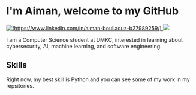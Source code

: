 # I'm Aiman, welcome to my GitHub

<a href="https://www.linkedin.com/in/aiman-boullaouz-b27989259/">
    <img src="https://img.shields.io/badge/-LinkedIn-0072b1?&style=for-the-badge&logo=linkedin&logoColor=white" alt="(https://www.linkedin.com/in/aiman-boullaouz-b27989259/)" >
</a>

<a>
<img  href="https://www.linkedin.com/in/aiman-boullaouz-b27989259/" src="https://img.shields.io/badge/-LinkedIn-0072b1?&style=for-the-badge&logo=linkedin&logoColor=white" /></a>

I am a Computer Science student at UMKC, interested in learning about cybersecurity, AI, machine learning, and software engineering. 

## Skills
Right now, my best skill is Python and you can see some of my work in my repsitories.
